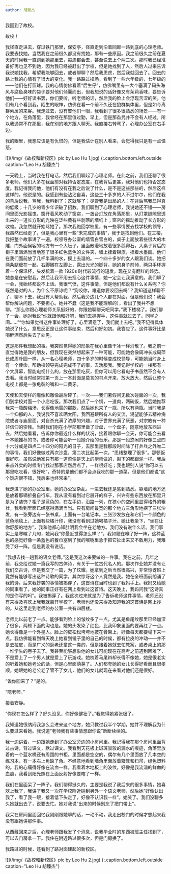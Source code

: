 ```yaml
---
author: 胡臻杰
---
```


我回到了故校。

故校！

我径直走进去，穿过铁门那里，保安亭，径直走到沿着回廊一路到底的心理老师。我要去找她。当然我在之前很久都没有找她，那有一些原因。我之前很久之前在夏天的时候我一直跑到她那里去，每周都会去，甚至说去上个两三次。那时我已经准备好再也见不到她，因为我已经被赶出了学校，但是她找到了人，然后人过来告诉我说她找我，希望我能够回去，或者聊聊？然后我思虑，然后我就回去了。回去的路上我的心情有了很大的变化。我一路路过操场，看到了一些六年级的，七年级的——他们在打篮球。我的心情仿佛看着“后生仔”，仿佛嘴里有一大个塞满了码头海风与腐鱼臭味的袋子要对他们倾囊而出，但我想说的话好像又有茉莉香味，要告诉他们——好好读书罢，你们要听，听老师的话，然后我的脸上会浮现苦涩的笑。他们有几个看到我，陌生的眼神，仿佛在看一个前不久还在狼群集体里，但是如今离群索居的来客。我走过去，没有瞥他们一眼，我看到了很多很熟悉的场景——有一个地方，在角落里，我曾经在那里值过勤，早上，但是那旮旯并不会有人经过，所以我通常不在那里，我在别的地方跟人聊天。我直接右转弯了，心理办公室在右手边。

我的眼里，我想应该是有仇恨的，但是我估计在别人看来，会觉得我只是有一点愠怒。

![](/img/《故校和新校区》pic by Leo Hu 1.jpg)
{:.caption.bottom.left.outside caption="Leo Hu 胡臻杰"}

一天晚上，当时我在打电话，然后我们聊起了心理老师。在此之前，我们还聊了很多老师，他们大多在我面前对我持否定态度，在我背后更甚，我对他们也持否定态度。我记得我问他，他们有没有在我之后说了什么，是不是这些那些的，然后这样这样的，他说是的。我感到有些沾沾自喜，这些三十多岁的人不过尔尔，他们在我的背后说我，骂我，我料到了；这就够了；尽管我是出局的人；在背后骂我显得真的低级；十几岁的青少年识破了招数。我们聊到了心理老师，我说她还不错——房间里面光影摇曳，窗开着风吹动了窗帘，一盏台灯放在角落那里，从灯罩缝隙里透出来的一道长方形的光映在泛些黄有些剥落的墙纸上；窗帘的摇动推动了长方形的收缩。我忽然就开始骂她了。那次我跑回学校里，有一些事情要去找学校的领导，我虽然已经走了，但是我心里有一些“未完成的事情”，我于是找到他们。在三楼，我把整个故事讲了一遍。校领导办公室的墙雪白雪白的，桌子上面放着些很大的木雕，门外面候客的地方有一个大坛子，里面散漫地放着很多鹅卵石，大桌子背后的柜子里满满当当地塞了很多红色蓝色的文件夹，墙上挂着锦旗，挂着水墨画。他们在我们面前放了几杯半满的水，摸上去温的。一个四十多岁的女人跟我们谈。她把两条腿缠在一起，右脚搁在左脚上，露出光光的脚背。她的身子前倾，两只手环握着一个保温杯，头发梳着一款 1920s 时代较流行的短发，现在又有翻红的趋势。她总是在安慰我，然后让我不用去担心这件事情，她一定会让我满意的。我们聊了一会，我始终都说不上话。我很气愤，这件事情，但是他们都说有什么关系呢？你既然是对的人，为什么不原谅呢？“狗咬你，难道你要咬回去吗”？我知道这样聊不了，聊不下去，我没有人帮助我，然后我旁边几个人都在对面，但是他们说：我会帮你解决问题，不要担心。她并不蠢（这是我不能理解的），看出了我并不想聊。“那么你跟心理老师关系挺好的，你跟她聊聊天吧同学。”我下楼梯了。我们聊了一会，她对我说“你就跟他和好吧，我们去握握手，这件事就过去了。同学之间......”“你如果觉得这件事处理好了，心里满意了，我们就上去吧。”我不记得具体她说了什么，意思反正是让这件事结束，然后和好如初。我答应了。这件事好比是喝醉酒然后失去了处男。

这是那件我想起的事。我突然觉得她的形象在我心里像干冰一样消散了。我之前一直觉得她是我的朋友，但我现在突然想起来了一种可能，可能她会像周冲长成周萍长成周朴园一样，从一名心理老师，四十多岁的时候变成校领导，可能她当时身上有一个使命，帮助校领导完成完成不了的事，去劝服我。我记得学校的一楼那有一个大屏幕，智能电视什么的，放在那里吃灰，但你可以用它看电子书虽然不会有人去看。我当时经常把第一页上一本封面是莫言的书点开来，放大放大，然后让整个电视上都是一张龟裂的嘴和一口黄牙。

天使和天使样的雕像和雕像最后碎了。一次——我们暑假间无数次碰面的一次，我们到学校对面一个小店吃饭。那次我们点了一个锅，一道肉，两碗饭，然后她推荐我来一瓶酸梅汤，长得像地雷的那款，然后她也来了一瓶，所以有两瓶。当时我是一个抑郁的人，我说我不喜欢晒太阳，我回避跟所有人的交流，渴望能够去精神病院或者寺庙里面，对自杀充满了浓厚的兴趣，对于世界充满了厌恶，对宗教有一种非信仰的崇拜。当时我们刚在小学部那里做了沙盘，一个盘子，随意地放东西进去，然后她看看，告诉你你最近什么样的状况，接着跟你聊一会天，你可能会去看一本她推荐的书，或者你可能会听一段她介绍的音乐。那是一段悠闲的好像三点四十六分或是四点二十四分的阳光的日子，去那里是我那段时间除了打乒乓之外唯二的事情。我们好像做过两次沙盘，第二次比起第一次，“思绪整理了很多”。那顿饭很好吃。虽然说他家只有那一道菜像是天上的厨师做的，剩下的都跟泥一样。我后来点外卖的时候专门找过那家店然后点了，一样很好吃；我也跟别人说“你可以去那里吃吃看，很好吃”，奇特的是他们都不会点我吃的那一道菜，但是他们都说“这个饭店很不错，我后来也经常来”。

我走进了她的办公室里。她的办公室杂乱。一进去我还是感到熟悉。靠墙的地方还是放着那辆折叠自行车，我从没有看到过它展开的样子，兴许有些东西放在那里只是为了装饰？柜子是蓝色的，在左手边，沿路一列，在狭小的空间里显得格外的粗壮，我看到里面已经塞得满满当当。只有房间最宽的那个地方三角形地摆了三张沙发，有一张旁边有一张书桌，上面有一台笔记本。三张沙发放在和它们一个颜色的蓝色地毯上，上面有些橘汁印，我没有看到过她喝橘子汁。她让我坐下，“坐在让你舒服的地方”，我和他都心知肚明我会坐在老地方。我们没有说什么话。我们事实上是寒暄了几句，她问我“你最近觉得怎么样？”，我如鲠在喉了好一阵，这种蓝色的感觉好像一条蓝色的餐巾塞到了我的喉咙里急于把它扯出来又不敢用力，我难受了好一阵。但是我没有说话。

“我想去找一趟我的语文老师。”这是我这次来要做的一件事。我在之前，几年之前，我交给过她一篇我写的古体诗，有关于一位古代名人的。那次作业她并没有让我们交古诗，但是我交了一篇，为了炫耀。她拿到之后当然很高兴，非常惊讶班上竟然有能够写出这种诗歌的同学，其次惊讶这个人竟然是我。她在全班面前朗诵了我的诗。后来我抄袭的事情被揭穿了，这首诗在当时也到了我妈手上。我妈又给她的同事看了。她的同事正好有在网上看到过这首诗。这天晚上，我妈问我“这诗真的是你写的吗”。我被揭穿了。我这次过来就是为了告诉老师这件事情，老师还没有来得及喜欢上我我就离开学校了，老师也还没来得及知道我的这首诗是网上抄的。从这里走到老师的办公室一共有四层楼。

老师比以前老了一点。能够看到脸上的皱纹多了一点，尤其是鱼尾纹那里已经加深了很多，两颊下面的沟也是。她的头发染了红色，比我印象里面的要再红了一点。她长得像是一个外星人。脸上的皮松松垮垮地披在骨架上，好像每天都要塌下来一点。我仿佛能看到每天晚上她看到镜子里的自己的时候，都有拉皮的冲动——并不是去拉皮，而是广义的返老还童这一类的，但是接着她就去忙教案，或者桌上的那一堆学生的卷子去了。我甚至能够想象他的女儿可能现在在高考之前遇到困难了，不是爱上了一个男人就是爱上了玩游戏。她梳着马尾辫却长得不像她，她是很老实的听着她和她老公的话，但是心里面萌芽了。人们都夸她的女儿长得好看而且很孝顺，她跟她的老公老了管不了女儿，他们的女儿就现在来看对他们还是很好。

“诶你回来了？”是的。

“嗯老师。”

接着安静。

“你现在怎么样了？好久没见，你好像健壮了。”我觉得她紧张极了。

我知道她很纳闷我怎么会进来这个地方，她只教过我半个学期，她并不理解我为什么要过来看她。我说道“老师我有些事情想跟你说”断断续续的。

我一边讲着，一边跟她走到了办公室旁边的小房间里。我记得我在那个房间里面背过古诗，背过课文，默过课文。我看到天花板上斑斑驳驳的漏水的痕迹，角落里放着的一个蓝水桶还有周围的书柜。里面都是空空的，偶尔有几个里面放了几本空的练习本，有一本右上角缺了角。不经意地看到墙角里面放着簸箕和扫帚，绿色塑料的。我的心痛得好像在流血一样。我看着木地板上的波纹，好像是我流淌的鲜血的血痕，我看到阳光照在上面反射好像要瞎了一样。

我们在里面呆了一阵子。我们聊得挺久的，主要是我说了我后来的很多事情，她喜欢上我了，我讲了我又一次在学校附近碰到另外一个语文老师，然后她“好像认出我了，看了我一眼，接着低下头走了，好像不认识我一样”。她笑了。我们没聊多久她就出去了，说要去忙。她对我说“出来的时候别忘了把门带上”。

我呆在房间里面回忆我刚刚跟她聊的话，一动不动，我走出校门的时候才想起来我没有跟她讲那件事。

从西藏回来之后，心理老师跟我发了个消息，说我毕业时的东西被班主任找到了，可以去门房拿一下。我住在附近路过很多次，但是门房换了。

我路过的时候，还看到了路对面建起的新校区。

![](/img/《故校和新校区》pic by Leo Hu 2.jpg)
{:.caption.bottom.left.outside caption="Leo Hu 胡臻杰"}
